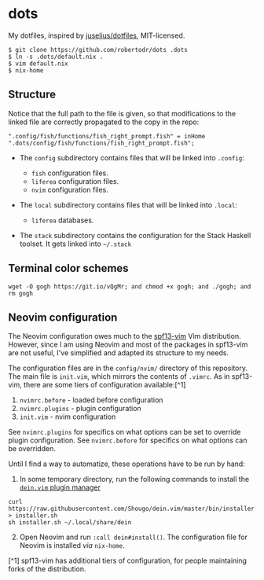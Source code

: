 # dots

My dotfiles, inspired by [juselius/dotfiles](https://github.com/juselius/dotfiles), MIT-licensed.

    $ git clone https://github.com/robertodr/dots .dots
    $ ln -s .dots/default.nix .
    $ vim default.nix
    $ nix-home

## Structure

Notice that the full path to the file is given, so that modifications to the linked
file are correctly propagated to the copy in the repo:

```
".config/fish/functions/fish_right_prompt.fish" = inHome ".dots/config/fish/functions/fish_right_prompt.fish";
```

- The `config` subdirectory contains files that will be linked into `.config`:
  - `fish` configuration files.
  - `liferea` configuration files.
  - `nvim` configuration files.

- The `local` subdirectory contains files that will be linked into `.local`:
  - `liferea` databases.

- The `stack` subdirectory contains the configuration for the Stack Haskell
  toolset. It gets linked into `~/.stack`

## Terminal color schemes

```
wget -O gogh https://git.io/vQgMr; and chmod +x gogh; and ./gogh; and rm gogh
```

## Neovim configuration

The Neovim configuration owes much to the [spf13-vim] Vim distribution.
However, since I am using Neovim and most of the packages in spf13-vim are not useful,
I've simplified and adapted its structure to my needs.

The configuration files are in the `config/nvim/` directory of this repository.
The main file is `init.vim`, which mirrors the contents of `.vimrc`.
As in spf13-vim, there are some tiers of configuration available:[^1]

1. `nvimrc.before` - loaded before configuration
2. `nvimrc.plugins` - plugin configuration
3. `init.vim` - nvim configuration

See `nvimrc.plugins` for specifics on what options can be set to override plugin configuration. See `nvimrc.before` for specifics
on what options can be overridden.

Until I find a way to automatize, these operations have to be run by hand:

1. In some temporary directory, run the following commands to install the [`dein.vim` plugin manager]
```
curl https://raw.githubusercontent.com/Shougo/dein.vim/master/bin/installer.sh > installer.sh
sh installer.sh ~/.local/share/dein
```
2. Open Neovim and run `:call dein#install()`. The configuration file for Neovim is installed _via_ `nix-home`.

[^1] spf13-vim has additional tiers of configuration, for people maintaining forks of the distribution.

[spf13-vim]: http://vim.spf13.com/
[`dein.vim` plugin manager]: https://github.com/Shougo/dein.vim
